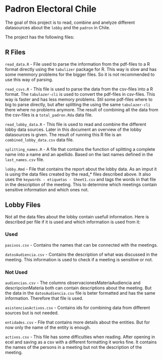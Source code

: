 # Padron Electoral Chile

The goal of this project is to read, combine and anelyze different datasources about the `lobby` and the `padron` in Chile. 

The project has the following files:

## R Files

`read_data.R` - File used to parse the information from the pdf-files to a R format directly using the `tabulizer` package for R. This way is slow and has some memmory problems for the bigger files. So it is not recommended to use this way of parsing.

`read_csvs.R` - This file is used to parse the data from the csv-files into a R format. The `tabulazer-cli` is used to convert the pdf-files in csv-files. This way is faster and has less memory problems. Stil some pdf-files where to big to parse directly, but after splitting the using the same `tabulazer-cli` there where no problems anymore. The result of combining all the data from the csv-files is a `total_padron.Rda` data file.

`read_lobby_data.R` - This file is used to read and combine the different lobby data sources. Later in this document an overview of the lobby datasources is given. The result of running this R file is an `combined_lobby_data.csv` data file.

`splitting_names.R` - A file that contains the function of splitting a complete name into a name and an apellido. Based on the last names defined in the `last_names.csv` file.

`lobby.Rmd` - File that contains the report about the lobby data. As an imput it is using the data files created by the read_* files described above. It also uses the `keywords - etiquetas - Sheet1.csv` and tags the words in that file in the description of the meeting. This to determine which meetings contain sensitive information and which ones not.

## Lobby Files

Not all the data files about the lobby contain usefull information. Here is described per file if it is used and which information is used from it:

### Used

`pasivos.csv` - Contains the names that can be connected with the meetings.

`datosAudiencia.csv` - Contains the description of what was discussed in the meeting. This information is used to check if a meeting is sensitive or not.

### Not Used

`audiencias.csv` - The columns observacionesMateriaAudiencia and descripcionMateria both can contain descriptions about the meeting. But the data in the `datosAudiencia.csv` file is beter formatted and has the same information. Therefore that file is used.

`asistenciasActivos.csv` - Contains ids for combining data from different sources but is not needed. 

`entidades.csv` - File that contains more details about the entities. But for now only the name of the entity is enough.

`activos.csv` - This file has some difficulties when reading. After opening in ecel and saving as a csv with a different formatting it works fine. It contains the names of the persons in a meeting but not the description of the meeting.



